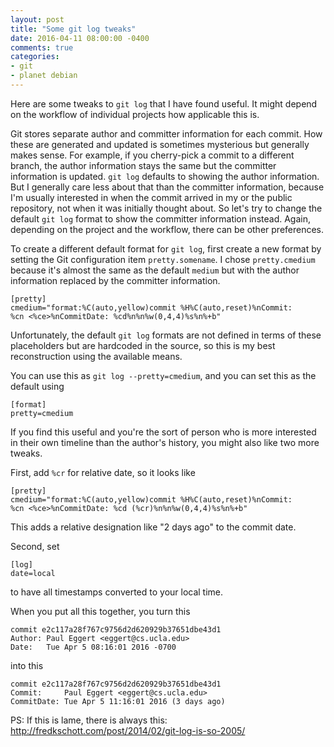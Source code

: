 ```yaml
---
layout: post
title: "Some git log tweaks"
date: 2016-04-11 08:00:00 -0400
comments: true
categories:
- git
- planet debian
---
```


Here are some tweaks to `git log` that I have found useful.  It might
depend on the workflow of individual projects how applicable this is.

Git stores separate author and committer information for each commit.
How these are generated and updated is sometimes mysterious but
generally makes sense.  For example, if you cherry-pick a commit to a
different branch, the author information stays the same but the
committer information is updated.  `git log` defaults to showing the
author information.  But I generally care less about that than the
committer information, because I'm usually interested in when the
commit arrived in my or the public repository, not when it was
initially thought about.  So let's try to change the default `git log`
format to show the committer information instead.  Again, depending on
the project and the workflow, there can be other preferences.

To create a different default format for `git log`, first create a new
format by setting the Git configuration item `pretty.somename`.  I
chose `pretty.cmedium` because it's almost the same as the default
`medium` but with the author information replaced by the committer
information.

```
[pretty]
cmedium="format:%C(auto,yellow)commit %H%C(auto,reset)%nCommit:     %cn <%ce>%nCommitDate: %cd%n%n%w(0,4,4)%s%n%+b"
```

Unfortunately, the default `git log` formats are not defined in terms
of these placeholders but are hardcoded in the source, so this is my
best reconstruction using the available means.

You can use this as `git log --pretty=cmedium`, and you can set this
as the default using

```
[format]
pretty=cmedium
```

If you find this useful and you're the sort of person who is more
interested in their own timeline than the author's history, you might
also like two more tweaks.

First, add `%cr` for relative date, so it looks like

```
[pretty]
cmedium="format:%C(auto,yellow)commit %H%C(auto,reset)%nCommit:     %cn <%ce>%nCommitDate: %cd (%cr)%n%n%w(0,4,4)%s%n%+b"
```

This adds a relative designation like "2 days ago" to the commit date.

Second, set

```
[log]
date=local
```

to have all timestamps converted to your local time.

When you put all this together, you turn this

    commit e2c117a28f767c9756d2d620929b37651dbe43d1
    Author: Paul Eggert <eggert@cs.ucla.edu>
    Date:   Tue Apr 5 08:16:01 2016 -0700

into this

    commit e2c117a28f767c9756d2d620929b37651dbe43d1
    Commit:     Paul Eggert <eggert@cs.ucla.edu>
    CommitDate: Tue Apr 5 11:16:01 2016 (3 days ago)

PS: If this is lame, there is always this:
http://fredkschott.com/post/2014/02/git-log-is-so-2005/
